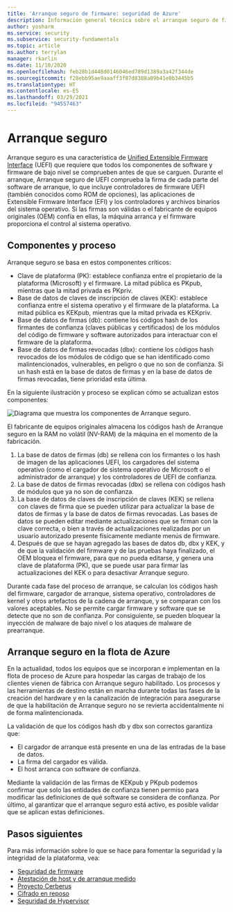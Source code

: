 ```yaml
---
title: 'Arranque seguro de firmware: seguridad de Azure'
description: Información general técnica sobre el arranque seguro de firmware de Azure.
author: yosharm
ms.service: security
ms.subservice: security-fundamentals
ms.topic: article
ms.author: terrylan
manager: rkarlin
ms.date: 11/10/2020
ms.openlocfilehash: feb28b1d448d0146046ed789d1389a3a42f344de
ms.sourcegitcommit: f28ebb95ae9aaaff3f87d8388a09b41e0b3445b5
ms.translationtype: HT
ms.contentlocale: es-ES
ms.lasthandoff: 03/29/2021
ms.locfileid: "94557463"
---
```

# <a name="secure-boot"></a>Arranque seguro

Arranque seguro es una característica de [Unified Extensible Firmware Interface](https://en.wikipedia.org/wiki/Unified_Extensible_Firmware_Interface) (UEFI) que requiere que todos los componentes de software y firmware de bajo nivel se comprueben antes de que se carguen. Durante el arranque, Arranque seguro de UEFI comprueba la firma de cada parte del software de arranque, lo que incluye controladores de firmware UEFI (también conocidos como ROM de opciones), las aplicaciones de Extensible Firmware Interface (EFI) y los controladores y archivos binarios del sistema operativo. Si las firmas son válidas o el fabricante de equipos originales (OEM) confía en ellas, la máquina arranca y el firmware proporciona el control al sistema operativo.

## <a name="components-and-process"></a>Componentes y proceso

Arranque seguro se basa en estos componentes críticos:

- Clave de plataforma (PK): establece confianza entre el propietario de la plataforma (Microsoft) y el firmware. La mitad pública es PKpub, mientras que la mitad privada es PKpriv.
- Base de datos de claves de inscripción de claves (KEK): establece confianza entre el sistema operativo y el firmware de la plataforma. La mitad pública es KEKpub, mientras que la mitad privada es KEKpriv.
- Base de datos de firmas (db): contiene los códigos hash de los firmantes de confianza (claves públicas y certificados) de los módulos del código de firmware y software autorizados para interactuar con el firmware de la plataforma.
- Base de datos de firmas revocadas (dbx): contiene los códigos hash revocados de los módulos de código que se han identificado como malintencionados, vulnerables, en peligro o que no son de confianza. Si un hash está en la base de datos de firmas y en la base de datos de firmas revocadas, tiene prioridad esta última.

En la siguiente ilustración y proceso se explican cómo se actualizan estos componentes:

![Diagrama que muestra los componentes de Arranque seguro.](./media/secure-boot/secure-boot.png)

El fabricante de equipos originales almacena los códigos hash de Arranque seguro en la RAM no volátil (NV-RAM) de la máquina en el momento de la fabricación.

1. La base de datos de firmas (db) se rellena con los firmantes o los hash de imagen de las aplicaciones UEFI, los cargadores del sistema operativo (como el cargador de sistema operativo de Microsoft o el administrador de arranque) y los controladores de UEFI de confianza.
2. La base de datos de firmas revocadas (dbx) se rellena con códigos hash de módulos que ya no son de confianza.
3. La base de datos de claves de inscripción de claves (KEK) se rellena con claves de firma que se pueden utilizar para actualizar la base de datos de firmas y la base de datos de firmas revocadas. Las bases de datos se pueden editar mediante actualizaciones que se firman con la clave correcta, o bien a través de actualizaciones realizadas por un usuario autorizado presente físicamente mediante menús de firmware.
4. Después de que se hayan agregado las bases de datos db, dbx y KEK, y de que la validación del firmware y de las pruebas haya finalizado, el OEM bloquea el firmware, para que no pueda editarse, y genera una clave de plataforma (PK), que se puede usar para firmar las actualizaciones del KEK o para desactivar Arranque seguro.

Durante cada fase del proceso de arranque, se calculan los códigos hash del firmware, cargador de arranque, sistema operativo, controladores de kernel y otros artefactos de la cadena de arranque, y se comparan con los valores aceptables. No se permite cargar firmware y software que se detecte que no son de confianza. Por consiguiente, se pueden bloquear la inyección de malware de bajo nivel o los ataques de malware de prearranque.

## <a name="secure-boot-on-the-azure-fleet"></a>Arranque seguro en la flota de Azure
En la actualidad, todos los equipos que se incorporan e implementan en la flota de proceso de Azure para hospedar las cargas de trabajo de los clientes vienen de fábrica con Arranque seguro habilitado. Los procesos y las herramientas de destino están en marcha durante todas las fases de la creación del hardware y en la canalización de integración para asegurarse de que la habilitación de Arranque seguro no se revierta accidentalmente ni de forma malintencionada.

La validación de que los códigos hash db y dbx son correctos garantiza que:

- El cargador de arranque está presente en una de las entradas de la base de datos.
- La firma del cargador es válida.
- El host arranca con software de confianza.

 Mediante la validación de las firmas de KEKpub y PKpub podemos confirmar que solo las entidades de confianza tienen permiso para modificar las definiciones de qué software se considera de confianza. Por último, al garantizar que el arranque seguro está activo, es posible validar que se aplican estas definiciones.

## <a name="next-steps"></a>Pasos siguientes
Para más información sobre lo que se hace para fomentar la seguridad y la integridad de la plataforma, vea:

- [Seguridad de firmware](firmware.md)
- [Atestación de host y de arranque medido](measured-boot-host-attestation.md)
- [Proyecto Cerberus](project-cerberus.md)
- [Cifrado en reposo](encryption-atrest.md)
- [Seguridad de Hypervisor](hypervisor.md)